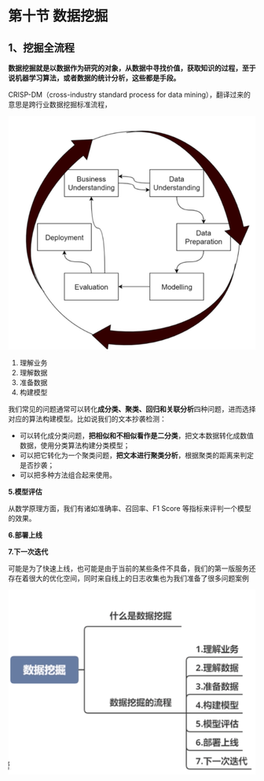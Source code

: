 # **第十节 数据挖掘**

## **1、挖掘全流程**

**数据挖掘就是以数据作为研究的对象，从数据中寻找价值，获取知识的过程，至于说机器学习算法，或者数据的统计分析，这些都是手段。**

CRISP-DM（cross-industry standard process for data mining），翻译过来的意思是跨行业数据挖掘标准流程，

![Alt Image Text](../images/chap11_10_1.png "Body image")

1. 理解业务
2. 理解数据
3. 准备数据
4. 构建模型

我们常见的问题通常可以转化**成分类、聚类、回归和关联分析**四种问题，进而选择对应的算法构建模型。比如说我们的文本抄袭检测：

* 可以转化成分类问题，**把相似和不相似看作是二分类**，把文本数据转化成数值数据，使用分类算法构建分类模型；
* 可以把它转化为一个聚类问题，**把文本进行聚类分析**，根据聚类的距离来判定是否抄袭；
* 可以把多种方法组合起来使用。

**5.模型评估**

从数学原理方面，我们有诸如准确率、召回率、F1 Score 等指标来评判一个模型的效果。

**6.部署上线**

**7.下一次迭代**

可能是为了快速上线，也可能是由于当前的某些条件不具备，我们的第一版服务还存在着很大的优化空间，同时来自线上的日志收集也为我们准备了很多问题案例

![Alt Image Text](../images/chap11_10_2.png "Body image")